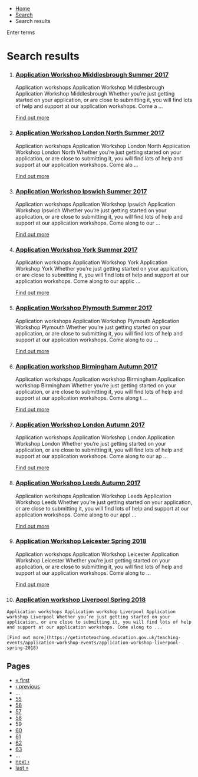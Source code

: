 *   [Home](/)
*   [Search](/search)
*   Search results

Enter terms 

Search results
==============

1.  ### [Application Workshop Middlesbrough Summer 2017](https://getintoteaching.education.gov.uk/teaching-events/application-workshop-events/application-workshop-middlesbrough-summer-2017)
    
    Application workshops Application Workshop Middlesbrough Application Workshop Middlesbrough Whether you’re just getting started on your application, or are close to submitting it, you will find lots of help and support at our application workshops. Come a ...
    
    [Find out more](https://getintoteaching.education.gov.uk/teaching-events/application-workshop-events/application-workshop-middlesbrough-summer-2017)
    
2.  ### [Application Workshop London North Summer 2017](https://getintoteaching.education.gov.uk/teaching-events/application-workshop-events/application-workshop-london-north-summer-2017)
    
    Application workshops Application Workshop London North Application Workshop London North Whether you’re just getting started on your application, or are close to submitting it, you will find lots of help and support at our application workshops. Come alo ...
    
    [Find out more](https://getintoteaching.education.gov.uk/teaching-events/application-workshop-events/application-workshop-london-north-summer-2017)
    
3.  ### [Application Workshop Ipswich Summer 2017](https://getintoteaching.education.gov.uk/teaching-events/application-workshop-events/application-workshop-ipswich-summer-2017)
    
    Application workshops Application Workshop Ipswich Application Workshop Ipswich Whether you’re just getting started on your application, or are close to submitting it, you will find lots of help and support at our application workshops. Come along to our ...
    
    [Find out more](https://getintoteaching.education.gov.uk/teaching-events/application-workshop-events/application-workshop-ipswich-summer-2017)
    
4.  ### [Application Workshop York Summer 2017](https://getintoteaching.education.gov.uk/teaching-events/application-workshop-events/application-workshop-york-summer-2017)
    
    Application workshops Application Workshop York Application Workshop York Whether you’re just getting started on your application, or are close to submitting it, you will find lots of help and support at our application workshops. Come along to our applic ...
    
    [Find out more](https://getintoteaching.education.gov.uk/teaching-events/application-workshop-events/application-workshop-york-summer-2017)
    
5.  ### [Application Workshop Plymouth Summer 2017](https://getintoteaching.education.gov.uk/teaching-events/application-workshop-events/application-workshop-plymouth-summer-2017)
    
    Application workshops Application Workshop Plymouth Application Workshop Plymouth Whether you’re just getting started on your application, or are close to submitting it, you will find lots of help and support at our application workshops. Come along to ou ...
    
    [Find out more](https://getintoteaching.education.gov.uk/teaching-events/application-workshop-events/application-workshop-plymouth-summer-2017)
    
6.  ### [Application workshop Birmingham Autumn 2017](https://getintoteaching.education.gov.uk/teaching-events/application-workshop-events/application-workshop-birmingham-autumn-2017)
    
    Application workshops Application workshop Birmingham Application workshop Birmingham Whether you’re just getting started on your application, or are close to submitting it, you will find lots of help and support at our application workshops. Come along t ...
    
    [Find out more](https://getintoteaching.education.gov.uk/teaching-events/application-workshop-events/application-workshop-birmingham-autumn-2017)
    
7.  ### [Application Workshop London Autumn 2017](https://getintoteaching.education.gov.uk/teaching-events/application-workshop-events/application-workshop-london-autumn-2017)
    
    Application workshops Application Workshop London Application Workshop London Whether you’re just getting started on your application, or are close to submitting it, you will find lots of help and support at our application workshops. Come along to our ap ...
    
    [Find out more](https://getintoteaching.education.gov.uk/teaching-events/application-workshop-events/application-workshop-london-autumn-2017)
    
8.  ### [Application Workshop Leeds Autumn 2017](https://getintoteaching.education.gov.uk/teaching-events/application-workshop-events/application-workshop-leeds-autumn-2017)
    
    Application workshops Application Workshop Leeds Application Workshop Leeds Whether you’re just getting started on your application, or are close to submitting it, you will find lots of help and support at our application workshops. Come along to our appl ...
    
    [Find out more](https://getintoteaching.education.gov.uk/teaching-events/application-workshop-events/application-workshop-leeds-autumn-2017)
    
9.  ### [Application Workshop Leicester Spring 2018](https://getintoteaching.education.gov.uk/teaching-events/application-workshop-events/application-workshop-leicester-spring-2018)
    
    Application workshops Application Workshop Leicester Application Workshop Leicester Whether you’re just getting started on your application, or are close to submitting it, you will find lots of help and support at our application workshops. Come along to ...
    
    [Find out more](https://getintoteaching.education.gov.uk/teaching-events/application-workshop-events/application-workshop-leicester-spring-2018)
    
10.  ### [Application workshop Liverpool Spring 2018](https://getintoteaching.education.gov.uk/teaching-events/application-workshop-events/application-workshop-liverpool-spring-2018)
    
    Application workshops Application workshop Liverpool Application workshop Liverpool Whether you’re just getting started on your application, or are close to submitting it, you will find lots of help and support at our application workshops. Come along to ...
    
    [Find out more](https://getintoteaching.education.gov.uk/teaching-events/application-workshop-events/application-workshop-liverpool-spring-2018)
    

Pages
-----

*   [« first](/search/site "Go to first page")
*   [‹ previous](/search/site?page=57 "Go to previous page")
*   …
*   [55](/search/site?page=54 "Go to page 55")
*   [56](/search/site?page=55 "Go to page 56")
*   [57](/search/site?page=56 "Go to page 57")
*   [58](/search/site?page=57 "Go to page 58")
*   59
*   [60](/search/site?page=59 "Go to page 60")
*   [61](/search/site?page=60 "Go to page 61")
*   [62](/search/site?page=61 "Go to page 62")
*   [63](/search/site?page=62 "Go to page 63")
*   …
*   [next ›](/search/site?page=59 "Go to next page")
*   [last »](/search/site?page=1032 "Go to last page")
